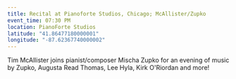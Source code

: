 ```yaml
---
title: Recital at Pianoforte Studios, Chicago; McAllister/Zupko
event_time: 07:30 PM
location: PianoForte Studios
latitude: "41.86477180000001"
longitude: "-87.62367740000002"
---
```

Tim McAllister joins pianist/composer Mischa Zupko for an evening of music by Zupko, Augusta Read Thomas, Lee Hyla, Kirk O'Riordan and more!
